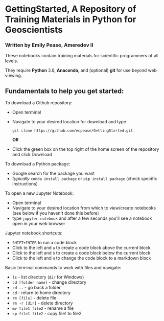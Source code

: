 # GettingStarted, A Repository of Training Materials in Python for Geoscientists
### Written by Emily Pease, Ameredev II

These notebooks contain training materials for scientific programmers of all levels.  

They require **Python** 3.6, **Anaconda**, and (optional) **git** for use beyond web viewing.


## Fundamentals to help you get started:

To download a Github repository:
- Open terminal
- Navigate to your desired location for download and type

	`git clone https://github.com/ecpease/GettingStarted.git`

	**OR**

- Click the green box on the top right of the home screen of the repository and click Download

To download a Python package:
- Google search for the package you want
- *typically* `conda install package` or `pip install package` (check specific instructions)

To open a new Jupyter Notebook:
- Open terminal
- Navigate to your desired location from which to view/create notebooks (see below if you haven't done this before)
- type `jupyter notebook` and after a few seconds you'll see a notebook open in your web browser

Jupyter notebook shortcuts:
- `SHIFT+ENTER` to run a code block
- Click to the left and `a` to create a code block above the current block
- Click to the left and `b` to create a code block below the current block
- Click to the left and `m` to change the code block to a markdown block


Basic terminal commands to work with files and navigate:
- `ls` - list directory (`dir` for Windows)
- `cd [folder name]` - change directory
- `cd ..` - go back a folder
- `cd` - return to home directory
- `rm [file]` - delete file
- `rm -r [dir]` - delete directory
- `mv file1 file2` - rename a file
- `cp file1 file2` - copy file1 to file2

